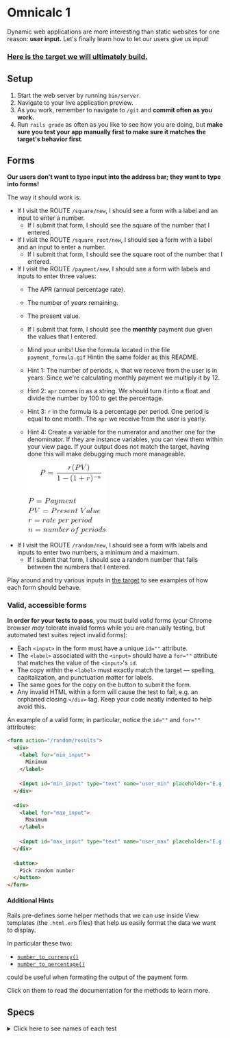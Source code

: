 # Omnicalc 1

Dynamic web applications are more interesting than static websites for one reason: **user input.** Let's finally learn how to let our users give us input!

### [Here is the target we will ultimately build.](https://omnicalc-1.matchthetarget.com/)

## Setup

1. Start the web server by running `bin/server`.
1. Navigate to your live application preview.
1. As you work, remember to navigate to `/git` and **commit often as you work.**
1. Run `rails grade` as often as you like to see how you are doing, but **make sure you test your app manually first to make sure it matches the target's behavior first**.

## Forms

**Our users don't want to type input into the address bar; they want to type into forms!**

The way it should work is:

 - If I visit the ROUTE `/square/new`, I should see a form with a label and an input to enter a number.
    - If I submit that form, I should see the square of the number that I entered.
 - If I visit the ROUTE `/square_root/new`, I should see a form with a label and an input to enter a number.
    - If I submit that form, I should see the square root of the number that I entered.
 - If I visit the ROUTE `/payment/new`, I should see a form with labels and inputs to enter three values:
    - The APR (annual percentage rate).
    - The number of _years_ remaining.
    - The present value.
    - If I submit that form, I should see the **monthly** payment due given the values that I entered.
    - Mind your units! Use the formula located in the file `payment_formula.gif` Hintin the same folder as this README.
    - Hint 1: The number of periods, `n`, that we receive from the user is in years. Since we're calculating monthly payment we multiply it by 12.
    - Hint 2: `apr` comes in as a string. We should turn it into a float and divide the number by 100 to get the percentage.
    - Hint 3: `r` in the formula is a percentage per period.  One period is equal to one month.  The `apr` we receive from the user is yearly.
    - Hint 4: Create a variable for the numerator and another one for the denominator.  If they are instance variables, you can view them within your view page. If your output does not match the target, having done this  will make debugging much more manageable.

        ![Payment formula](payment_formula.gif)
 - If I visit the ROUTE `/random/new`, I should see a form with labels and inputs to enter two numbers, a minimum and a maximum.
    - If I submit that form, I should see a random number that falls between the numbers that I entered.

Play around and try various inputs in [the target](http://omnicalc-1.matchthetarget.com/) to see examples of how each form should behave.

### Valid, accessible forms

**In order for your tests to pass**, you must build _valid_ forms (your Chrome browser _may_ tolerate invalid forms while you are manually testing, but automated test suites reject invalid forms):

 - Each `<input>` in the form must have a unique `id=""` attribute.
 - The `<label>` associated with the `<input>` should have a `for=""` attribute that matches the value of the `<input>`'s `id`.
 - The copy within the `<label>` must exactly match the target — spelling, capitalization, and punctuation matter for labels.
 - The same goes for the copy on the button to submit the form.
 - Any invalid HTML within a form will cause the test to fail, e.g. an orphaned closing `</div>` tag. Keep your code neatly indented to help avoid this.

An example of a valid form; in particular, notice the `id=""` and `for=""` attributes:

```html
<form action="/random/results">
  <div>
    <label for="min_input">
      Minimum
    </label>

    <input id="min_input" type="text" name="user_min" placeholder="E.g. 1.5">
  </div>

  <div>
    <label for="max_input">
      Maximum
    </label>

    <input id="max_input" type="text" name="user_max" placeholder="E.g. 4.5">
  </div>

  <button>
    Pick random number
  </button>
</form>
```

#### Additional Hints

Rails pre-defines some helper methods that we can use inside View templates (the `.html.erb` files) that help us easily format the data we want to display.

In particular these two:

- [`number_to_currency()`](https://apidock.com/rails/ActionView/Helpers/NumberHelper/number_to_currency)
- [`number_to_percentage()`](https://apidock.com/rails/ActionView/Helpers/NumberHelper/number_to_percentage)

could be useful when formating the output of the payment form.

Click on them to read the documentation for the methods to learn more.

## Specs
<details>
  <summary>Click here to see names of each test</summary>

/square/new has one form element 

/square/new has a label with the text 'Enter a number' 

/square/new has one input element 

/square/new has a button element with text 'Calculate square' 

/square/new has form element with an action attribute 

/square/new leads to another functional RCAV when submitted 

/square/new captures the user's input in the query string 

/square/new works with an input of 5 

/square/new works with an input of 42.42 

/square_root/new has a form element 

/square_root/new has a label element with text 'Enter a number' 

/square_root/new has one input element 

/square_root/new has a button element with text 'Calculate square root' 

/square_root/new has a form with an action attribute 

/square_root/new leads to another functional RCAV when submitted 

/square_root/new captures the user's input in the query string 

/square_root/new works with an input of 5 

/square_root/new works with an input of 42.42 

/payment/new has a form element 

/payment/new has a label for APR 

/payment/new has a label for number of years 

/payment/new has a label for principal 

/payment/new has three inputs 

/payment/new has a button 

/payment/new has a form with an action attribute 

/payment/new leads to another functional RCAV when submitted 

/payment/new captures the user's input in the query string 

/payment/new correctly processes inputs when the form is submitted 

/payment/new rounds the payment to two decimal placements when the form is submitted 

/payment/new formats large dollar amounts on the results page 

/payment/new rounds the interest rate to four digits on the results page 

/payment/new formats the rate as a percentage on the results page 

/random/new has a form element 

/random/new has a label with text 'Minimum' 

/random/new has a label with text 'Maximum' 

/random/new has two input elements 

/random/new has a button element with text 'Pick random number' 

/random/new has a form with an action attribute 

/random/new leads to another functional RCAV when submitted 

/random/new captures the user's input in the query string 

/random/new outputs a random number when the form is filled out and submitted 

</details>
